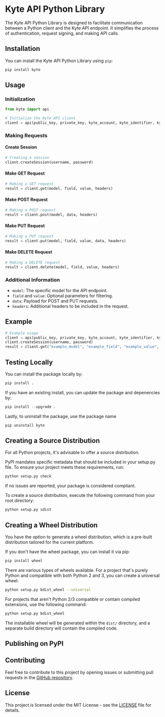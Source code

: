 # Kyte API Python Library

The Kyte API Python Library is designed to facilitate communication between a Python client and the Kyte API endpoint. It simplifies the process of authentication, request signing, and making API calls.

## Installation

You can install the Kyte API Python Library using `pip`:

```bash
pip install kyte
```

## Usage

### Initialization

```python
from kyte import api

# Initialize the Kyte API client
client = api(public_key, private_key, kyte_account, kyte_identifier, kyte_endpoint)
```

### Making Requests

#### Create Session

```python
# Creating a session
client.createSession(username, password)
```

#### Make GET Request

```python
# Making a GET request
result = client.get(model, field, value, headers)
```

#### Make POST Request

```python
# Making a POST request
result = client.post(model, data, headers)
```

#### Make PUT Request

```python
# Making a PUT request
result = client.put(model, field, value, data, headers)
```

#### Make DELETE Request

```python
# Making a DELETE request
result = client.delete(model, field, value, headers)
```

### Additional Information

- `model`: The specific model for the API endpoint.
- `field` and `value`: Optional parameters for filtering.
- `data`: Payload for POST and PUT requests.
- `headers`: Additional headers to be included in the request.

## Example

```python
# Example usage
client = api(public_key, private_key, kyte_account, kyte_identifier, kyte_endpoint)
client.createSession(username, password)
result = client.get("example_model", "example_field", "example_value", {'Custom-Header': 'Value'})
```

## Testing Locally

You can install the package locally by:
```python
pip install .
```

If you have an existing install, you can update the package and depenencies by:
```python
pip install --upgrade .
```

Lastly, to uninstall the package, use the package name
```python
pip uninstall kyte
```

## Creating a Source Distribution

For all Python projects, it's advisable to offer a source distribution.

PyPI mandates specific metadata that should be included in your setup.py file. To ensure your project meets these requirements, run:

```bash
python setup.py check
```

If no issues are reported, your package is considered compliant.

To create a source distribution, execute the following command from your root directory:

```bash
python setup.py sdist
```

## Creating a Wheel Distribution

You have the option to generate a wheel distribution, which is a pre-built distribution tailored for the current platform.

If you don't have the wheel package, you can install it via pip:

```bash
pip install wheel
```

There are various types of wheels available. For a project that's purely Python and compatible with both Python 2 and 3, you can create a universal wheel:

```bash
python setup.py bdist_wheel --universal
```

For projects that aren't Python 2/3 compatible or contain compiled extensions, use the following command:

```bash
python setup.py bdist_wheel
```

The installable wheel will be generated within the `dist/` directory, and a separate build directory will contain the compiled code.

## Publishing on PyPI



## Contributing

Feel free to contribute to this project by opening issues or submitting pull requests in the [GitHub repository](https://github.com/keyqcloud/kyte-api-python).

## License

This project is licensed under the MIT License - see the [LICENSE](LICENSE) file for details.

